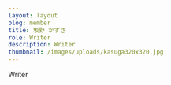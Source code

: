 ```yaml
---
layout: layout
blog: member
title: 坂野 かずさ
role: Writer
description: Writer
thumbnail: /images/uploads/kasuga320x320.jpg
---
```

Writer
